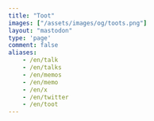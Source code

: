```yaml
---
title: "Toot"
images: ["/assets/images/og/toots.png"]
layout: "mastodon"
type: 'page'
comment: false
aliases:
    - /en/talk
    - /en/talks
    - /en/memos
    - /en/memo
    - /en/x
    - /en/twitter
    - /en/toot
---
```

